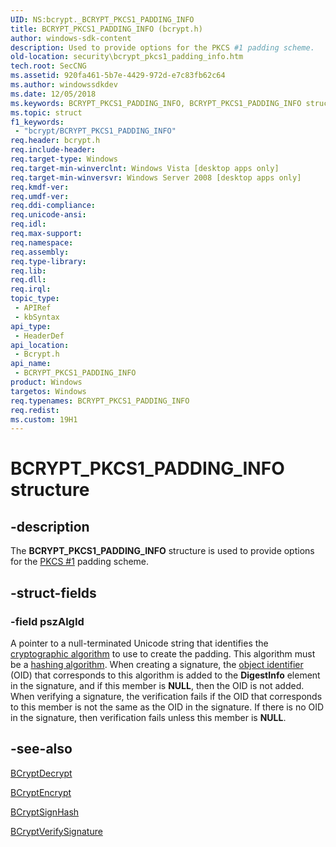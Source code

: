 ```yaml
---
UID: NS:bcrypt._BCRYPT_PKCS1_PADDING_INFO
title: BCRYPT_PKCS1_PADDING_INFO (bcrypt.h)
author: windows-sdk-content
description: Used to provide options for the PKCS #1 padding scheme.
old-location: security\bcrypt_pkcs1_padding_info.htm
tech.root: SecCNG
ms.assetid: 920fa461-5b7e-4429-972d-e7c83fb62c64
ms.author: windowssdkdev
ms.date: 12/05/2018
ms.keywords: BCRYPT_PKCS1_PADDING_INFO, BCRYPT_PKCS1_PADDING_INFO structure [Security], bcrypt/BCRYPT_PKCS1_PADDING_INFO, security.bcrypt_pkcs1_padding_info
ms.topic: struct
f1_keywords: 
 - "bcrypt/BCRYPT_PKCS1_PADDING_INFO"
req.header: bcrypt.h
req.include-header: 
req.target-type: Windows
req.target-min-winverclnt: Windows Vista [desktop apps only]
req.target-min-winversvr: Windows Server 2008 [desktop apps only]
req.kmdf-ver: 
req.umdf-ver: 
req.ddi-compliance: 
req.unicode-ansi: 
req.idl: 
req.max-support: 
req.namespace: 
req.assembly: 
req.type-library: 
req.lib: 
req.dll: 
req.irql: 
topic_type:
 - APIRef
 - kbSyntax
api_type:
 - HeaderDef
api_location:
 - Bcrypt.h
api_name:
 - BCRYPT_PKCS1_PADDING_INFO
product: Windows
targetos: Windows
req.typenames: BCRYPT_PKCS1_PADDING_INFO
req.redist: 
ms.custom: 19H1
---
```


# BCRYPT_PKCS1_PADDING_INFO structure


## -description


The <b>BCRYPT_PKCS1_PADDING_INFO</b> structure is used to provide options for the <a href="https://docs.microsoft.com/windows/desktop/SecGloss/p-gly">PKCS #1</a> padding scheme.


## -struct-fields




### -field pszAlgId

A pointer to a null-terminated Unicode string that identifies the <a href="https://docs.microsoft.com/windows/desktop/SecGloss/c-gly">cryptographic algorithm</a> to use to create the padding. This algorithm must be a <a href="https://docs.microsoft.com/windows/desktop/SecGloss/h-gly">hashing algorithm</a>. When creating a signature, the <a href="https://docs.microsoft.com/windows/desktop/SecGloss/o-gly">object identifier</a> (OID) that corresponds to this algorithm is added to the <b>DigestInfo</b> element in the signature, and if this member is <b>NULL</b>, then the OID is not added. When verifying a signature, the verification fails if the OID that corresponds to this member is not the same as the OID in the signature. If there is no OID in the signature, then verification fails unless this member is <b>NULL</b>.


## -see-also




<a href="https://docs.microsoft.com/windows/desktop/api/bcrypt/nf-bcrypt-bcryptdecrypt">BCryptDecrypt</a>



<a href="https://docs.microsoft.com/windows/desktop/api/bcrypt/nf-bcrypt-bcryptencrypt">BCryptEncrypt</a>



<a href="https://docs.microsoft.com/windows/desktop/api/bcrypt/nf-bcrypt-bcryptsignhash">BCryptSignHash</a>



<a href="https://docs.microsoft.com/windows/desktop/api/bcrypt/nf-bcrypt-bcryptverifysignature">BCryptVerifySignature</a>
 

 

